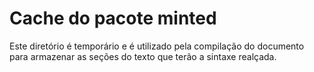 # Cache do pacote minted

Este diretório é temporário e é utilizado pela compilação do documento para armazenar as seções do texto que terão a sintaxe realçada.
